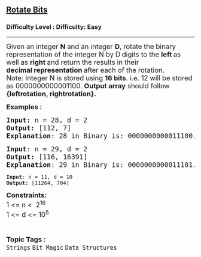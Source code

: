 <h2><a href="https://www.geeksforgeeks.org/problems/rotate-bits4524/1?page=1&difficulty=Basic,Easy&status=unsolved&sprint=a663236c31453b969852f9ea22507634&sortBy=submissions">Rotate Bits</a></h2><h3>Difficulty Level : Difficulty: Easy</h3><hr><div class="problems_problem_content__Xm_eO"><p><span style="font-size: 18px;">Given an integer <strong>N</strong> and an integer <strong>D</strong>, rotate the binary representation of the integer N by D<strong> </strong>digits to the <strong>left </strong>as well as <strong>right </strong>and return the results in their <strong>decimal&nbsp;representation </strong>after each of the rotation.<br>Note: Integer N is stored using <strong>16 bits</strong>. i.e. 12 will be stored as 0000</span><span style="font-size: 18px;">0000</span><span style="font-size: 18px;">0000</span><span style="font-size: 18px;">1100. <strong>Output array</strong> should follow <strong>{leftrotation, rightrotation}.</strong></span></p>
<p><span style="font-size: 18px;"><strong>Examples :</strong></span></p>
<pre><span style="font-size: 18px;"><strong>Input: </strong>n = 28, d = 2
<strong>Output: </strong>[112, 7]
<strong>Explanation</strong>: 28 in Binary is: 0000000000011100. Rotating left by 2 positions, it becomes 0000000001110000 = 112 (in decimal). Rotating right by 2 positions, it becomes 0000000000000111 = 7 (in decimal).</span>
</pre>
<pre><span style="font-size: 18px;"><strong>Input</strong>: n = 29, d = 2
<strong>Output:</strong> [116, 16391]
<strong>Explanation</strong>: 29 in Binary is: 0000000000011101. Rotating left by 2 positions, it becomes 0000000001110100 = 116 (in decimal). Rotating right by 2 positions, it becomes 010000000000111 = 16391 (in decimal).<br></span></pre>
<pre><strong>Input</strong>: n = 11, d = 10
<strong>Output:</strong> [11264, 704]</pre>
<p><strong style="font-size: 18px;">Constraints:<br></strong><span style="font-size: 18px;">1 &lt;= n &lt;&nbsp; 2<sup>16</sup><br>1 &lt;= d &lt;= 10<sup>5</sup></span></p></div><br><p><span style=font-size:18px><strong>Topic Tags : </strong><br><code>Strings</code>&nbsp;<code>Bit Magic</code>&nbsp;<code>Data Structures</code>&nbsp;